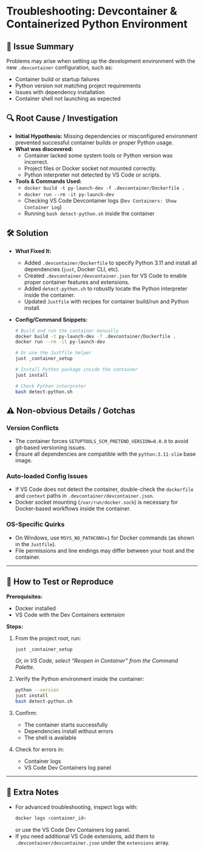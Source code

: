 # Troubleshooting: Devcontainer & Containerized Python Environment

## 🧩 Issue Summary
Problems may arise when setting up the development environment with the new `.devcontainer` configuration, such as:
- Container build or startup failures
- Python version not matching project requirements
- Issues with dependency installation
- Container shell not launching as expected

## 🔍 Root Cause / Investigation
- **Initial Hypothesis:** Missing dependencies or misconfigured environment prevented successful container builds or proper Python usage.
- **What was discovered:**
  - Container lacked some system tools or Python version was incorrect.
  - Project files or Docker socket not mounted correctly.
  - Python interpreter not detected by VS Code or scripts.
- **Tools & Commands Used:**
  - `docker build -t py-launch-dev -f .devcontainer/Dockerfile .`
  - `docker run --rm -it py-launch-dev`
  - Checking VS Code Devcontainer logs (`Dev Containers: Show Container Log`)
  - Running `bash detect-python.sh` inside the container

## 🛠️ Solution
- **What Fixed It:**
  - Added `.devcontainer/Dockerfile` to specify Python 3.11 and install all dependencies (`just`, Docker CLI, etc).
  - Created `.devcontainer/devcontainer.json` for VS Code to enable proper container features and extensions.
  - Added `detect-python.sh` to robustly locate the Python interpreter inside the container.
  - Updated `Justfile` with recipes for container build/run and Python install.

- **Config/Command Snippets:**
  ```sh
  # Build and run the container manually
  docker build -t py-launch-dev -f .devcontainer/Dockerfile .
  docker run --rm -it py-launch-dev

  # Or use the Justfile helper
  just _container_setup

  # Install Python package inside the container
  just install

  # Check Python interpreter
  bash detect-python.sh

## ⚠️ Non-obvious Details / Gotchas

### Version Conflicts
- The container forces `SETUPTOOLS_SCM_PRETEND_VERSION=0.0.0` to avoid git-based versioning issues.
- Ensure all dependencies are compatible with the `python:3.11-slim` base image.

### Auto-loaded Config Issues
- If VS Code does not detect the container, double-check the `dockerfile` and `context` paths in `.devcontainer/devcontainer.json`.
- Docker socket mounting (`/var/run/docker.sock`) is necessary for Docker-based workflows inside the container.

### OS-Specific Quirks
- On Windows, use `MSYS_NO_PATHCONV=1` for Docker commands (as shown in the `Justfile`).
- File permissions and line endings may differ between your host and the container.

---

## 🧪 How to Test or Reproduce

**Prerequisites:**
- Docker installed
- VS Code with the Dev Containers extension

**Steps:**

1. From the project root, run:
    ```sh
    just _container_setup
    ```
    *Or, in VS Code, select “Reopen in Container” from the Command Palette.*

2. Verify the Python environment inside the container:
    ```sh
    python --version
    just install
    bash detect-python.sh
    ```

3. Confirm:
    - The container starts successfully
    - Dependencies install without errors
    - The shell is available

4. Check for errors in:
    - Container logs
    - VS Code Dev Containers log panel

---

## 💬 Extra Notes

- For advanced troubleshooting, inspect logs with:
    ```sh
    docker logs <container_id>
    ```
    or use the VS Code Dev Containers log panel.
- If you need additional VS Code extensions, add them to `.devcontainer/devcontainer.json` under the `extensions` array.
